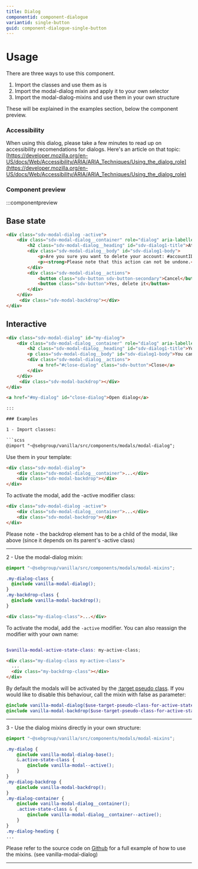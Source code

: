 ```yaml
---
title: Dialog
componentid: component-dialogue
variantid: single-button
guid: component-dialogue-single-button
---
```

  # Usage
  There are three ways to use this component.
  1. Import the classes and use them as is
  2. Import the modal-dialog mixin and apply it to your own selector
  3. Import the modal-dialog-mixins and use them in your own structure

  These will be explained in the examples section, below the component preview.
### Accessibility

When using this dialog, please take a few minutes to read up on accessibility recomendations for dialogs. Here's an article on that topic: [https://developer.mozilla.org/en-US/docs/Web/Accessibility/ARIA/ARIA_Techniques/Using_the_dialog_role](https://developer.mozilla.org/en-US/docs/Web/Accessibility/ARIA/ARIA_Techniques/Using_the_dialog_role)

### Component preview
:::componentpreview
## Base state
```html
<div class="sdv-modal-dialog -active">
    <div class="sdv-modal-dialog__container" role="dialog" aria-labelledby="sdv-modal-dialog1-title" aria-describedby="sdv-dialog1-body">
        <h2 class="sdv-modal-dialog__heading" id="sdv-dialog1-title">Attention</h2>
        <div class="sdv-modal-dialog__body" id="sdv-dialog1-body">
            <p>Are you sure you want to delete your account: #accountID#?</p>
            <p><strong>Please note that this action can not be undone.</strong>
        </div>
        <div class="sdv-modal-dialog__actions">
            <button class="sdv-button sdv-button-secondary">Cancel</button>
            <button class="sdv-button">Yes, delete it</button>
        </div>
    </div>
     <div class="sdv-modal-backdrop"></div>
</div>
```

## Interactive
```html
<div class="sdv-modal-dialog" id="my-dialog">
    <div class="sdv-modal-dialog__container" role="dialog" aria-labelledby="sdv-modal-dialog1-title" aria-describedby="sdv-dialog1-body">
        <h2 class="sdv-modal-dialog__heading" id="sdv-dialog1-title">Your personal details were successfully updated</h2>
        <p class="sdv-modal-dialog__body" id="sdv-dialog1-body">You can change your details at any time in the user account section.</p>
        <div class="sdv-modal-dialog__actions">
            <a href="#close-dialog" class="sdv-button">Close</a>
        </div>
    </div>
     <div class="sdv-modal-backdrop"></div>
</div>

<a href="#my-dialog" id="close-dialog">Open dialog</a>

:::

### Examples

1 - Import classes:

```scss
@import "~@sebgroup/vanilla/src/components/modals/modal-dialog";
```
Use them in your template:
```html
<div class="sdv-modal-dialog">
    <div class="sdv-modal-dialog__container">...</div>
    <div class="sdv-modal-backdrop"></div>
</div>
```

To activate the modal, add the -active modifier class:

```html
<div class="sdv-modal-dialog -active">
    <div class="sdv-modal-dialog__container">...</div>
    <div class="sdv-modal-backdrop"></div>
</div>
```
Please note - the backdrop element has to be a child of the modal, like above (since it depends on its parent's -active class)

---

2 - Use the modal-dialog mixin:

```scss
@import "~@sebgroup/vanilla/src/components/modals/modal-mixins";

.my-dialog-class {
  @include vanilla-modal-dialog();
}
.my-backdrop-class {
  @include vanilla-modal-backdrop();
}
```

```html
<div class="my-dialog-class">...</div>
```

To activate the modal, add the `-active` modifier. You can also reassign the modifier with your own name:
```scss

$vanilla-modal-active-state-class: my-active-class;
```

```html
<div class="my-dialog-class my-active-class">
  ...
  <div class="my-backdrop-class"></div>
</div>
```
By default the modals will be activated by the [:target pseudo class](https://developer.mozilla.org/en-US/docs/Web/CSS/:target).
If you would like to disable this behaviour, call the mixin with false as parameter:
```scss
@include vanilla-modal-dialog($use-target-pseudo-class-for-active-state: false);
@include vanilla-modal-backdrop($use-target-pseudo-class-for-active-state: false);
```

---
3 - Use the dialog mixins directly in your own structure:

```scss
@import "~@sebgroup/vanilla/src/components/modals/modal-mixins";

.my-dialog {
    @include vanilla-modal-dialog-base();
    &.active-state-class {
        @include vanilla-modal--active();
    }
}
.my-dialog-backdrop {
    @include vanilla-modal-backdrop();
}
.my-dialog-container {
    @include vanilla-modal-dialog__container();
    .active-state-class & {
        @include vanilla-modal-dialog__container--active();
    }
}
.my-dialog-heading {
...
```

Please refer to the source code on [Github](https://github.com/sebgroup/vanilla-pattern-library/blob/master/src/components/modals/_modal-dialog-mixins.scss) for a full example of how to use the mixins. (see vanilla-modal-dialog)

---
